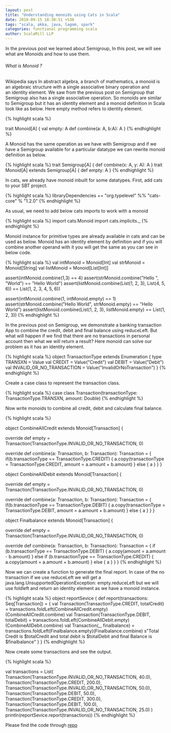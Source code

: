 ```yaml
---
layout: post
title: "Understanding monoids using Cats in Scala"
date: 2018-09-15 18:30:51 +530
tags: "scala, akka, java, lagom, spark"
categories: functional programming scala
author: ScalaMill LLP
---
```

In the previous post we learned about Semigroup, In this post, we will see what are Monoids and how to use them.

###### What is Monoid ?

Wikipedia says In abstract algebra, a branch of mathematics, a monoid is an algebraic structure with a single associative binary operation and an identity element. We saw from the previous post on Semigroup that Semigroup also has a single associative operation. So monoids are similar to Semigroup but it has an identity element and a monoid definition in Scala look like as below. Here empty method refers to identity element.

{% highlight scala %}

trait Monoid[A]
{
  val empty: A
  def combine(a: A, b:A): A
}
{% endhighlight %}


A Monoid has the same operation as we have with Semigroup and if we have a Semigroup available for a particular datatype we can rewrite monoid definition as below.

{% highlight scala %}
trait Semigroup[A] {
  def combine(x: A, y: A): A
}
trait Monoid[A] extends Semigroup[A] {
  def empty: A
}
{% endhighlight %}

In cats, we already have monoid inbuilt for some datatypes. First, add cats to your SBT project.

{% highlight scala %}
libraryDependencies += "org.typelevel" %% "cats-core" % "1.2.0"
{% endhighlight %}

As usual, we need to add below cats imports to work with a monoid

{% highlight scala %}
import cats.Monoid
import cats.implicits._
{% endhighlight %}

Monoid instance for primitive types are already available in cats and can be used as below. Monoid has an identity element by definition and if you will combine another operand with it you will get the same as you can see in below code.

{% highlight scala %}
val intMonoid = Monoid[Int]
val strMonoid = Monoid[String]
val listMonoid = Monoid[List[Int]]

assert(intMonoid.combine(1,3) == 4)
assert(strMonoid.combine("Hello ", "World") == "Hello World")
assert(listMonoid.combine(List(1, 2, 3), List(4, 5, 6)) == List(1, 2, 3, 4, 5, 6))

assert(intMonoid.combine(1, intMonoid.empty) == 1)
assert(strMonoid.combine("Hello World", strMonoid.empty) == "Hello World")
assert(listMonoid.combine(List(1, 2, 3), listMonoid.empty) == List(1, 2, 3))
{% endhighlight %}

In the previous post on Semigroup, we demonstrate a banking transaction App to combine the credit, debit and final balance using reduceLeft. But what will happen if we find that there are no transactions in personal account then what we will return a result? Here monoid can solve our problem as it has an identity element.

{% highlight scala %}
object TransactionType extends Enumeration {
  type TRANSXN = Value
  val CREDIT = Value("Credit")
  val DEBIT = Value("Debit")
  val INVALID_OR_NO_TRANSACTION = Value("InvalidOrNoTransaction")
}
{% endhighlight %}

Create a case class to represent the transaction class.

{% highlight scala %}
case class Transaction(transactionType: TransactionType.TRANSXN, amount: Double)
{% endhighlight %}

Now write monoids to combine all credit, debit and calculate final balance.

{% highlight scala %}

object CombineAllCredit extends Monoid[Transaction] {

  override def empty = Transaction(TransactionType.INVALID_OR_NO_TRANSACTION, 0)  

   override def combine(a: Transaction, b: Transaction): Transaction = {
    if(b.transactionType == TransactionType.CREDIT)
    {
      a.copy(transactionType = TransactionType.CREDIT, amount = a.amount + b.amount)
    } else {
      a
    }
  }
}

object CombineAllDebit extends Monoid[Transaction] {

  override def empty = Transaction(TransactionType.INVALID_OR_NO_TRANSACTION, 0)  

  override def combine(a: Transaction, b: Transaction): Transaction = {
    if(b.transactionType == TransactionType.DEBIT)
    {
      a.copy(transactionType = TransactionType.DEBIT, amount = a.amount + b.amount)
    } else {
      a
    }
  }
}

object Finalbalance extends Monoid[Transaction] {

  override def empty = Transaction(TransactionType.INVALID_OR_NO_TRANSACTION, 0)  

  override def combine(a: Transaction, b: Transaction): Transaction = {
    if (b.transactionType == TransactionType.DEBIT) {
      a.copy(amount = a.amount - b.amount)
    }
    else if (b.transactionType == TransactionType.CREDIT) {
      a.copy(amount = a.amount + b.amount)
    } else {
      a
    }
  }
}
{% endhighlight %}

Now we can create a function to generate the final report. In case of the no transaction if we use reduceLeft we will get a java.lang.UnsupportedOperationException: empty.reduceLeft but we will use foldleft and return an identity element as we have a monoid instance.

{% highlight scala %}
object reportSevice {
  def report(transactions: Seq[Transaction]) = {
    val Transaction(TransactionType.CREDIT, totalCredit) = transactions.foldLeft(CombineAllCredit.empty)(CombineAllCredit.combine)
    val Transaction(TransactionType.DEBIT, totalDebit)  =  transactions.foldLeft(CombineAllDebit.empty)(CombineAllDebit.combine)
    val Transaction(_, finalbalance) = transactions.foldLeft(Finalbalance.empty)(Finalbalance.combine)
    s"Total Credit is $totalCredit and total debit is $totalDebit and final Balance is $finalbalance"
  }
}
{% endhighlight %}

Now create some transactions and see the output.

{% highlight scala %}

val transactions = List(
  Transaction(TransactionType.INVALID_OR_NO_TRANSACTION, 40.0),
  Transaction(TransactionType.CREDIT, 200.0),
  Transaction(TransactionType.INVALID_OR_NO_TRANSACTION, 50.0),
  Transaction(TransactionType.DEBIT, 50.0),
  Transaction(TransactionType.CREDIT, 300.0),
  Transaction(TransactionType.DEBIT, 100.0),
  Transaction(TransactionType.INVALID_OR_NO_TRANSACTION, 25.0)
)
 println(reportSevice.report(transactions))
 {% endhighlight %}

Please find the code through [repo](https://github.com/scalamill/cats-in-practice/blob/master/src/main/scala/com/scalamill/meow/Monoid.scala)
